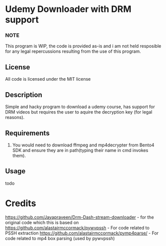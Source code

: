 # Udemy Downloader with DRM support

### NOTE
This program is WIP, the code is provided as-is and i am not held resposible for any legal repercussions resulting from the use of this program.

## License
All code is licensed under the MIT license

## Description
Simple and hacky program to download a udemy course, has support for DRM videos but requires the user to aquire the decryption key (for legal reasons).

## Requirements
1. You would need to download ffmpeg and mp4decrypter from Bento4 SDK and ensure they are in path(typing their name in cmd invokes them).

## Usage
todo

# Credits
https://github.com/Jayapraveen/Drm-Dash-stream-downloader - for the original code which this is based on
https://github.com/alastairmccormack/pywvpssh - For code related to PSSH extraction
https://github.com/alastairmccormack/pymp4parse/ - For code related to mp4 box parsing (used by pywvpssh)
